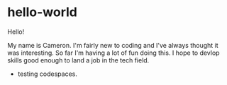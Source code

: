 # hello-world
Hello!

My name is Cameron. I'm fairly new to coding and I've always thought it was interesting. So far I'm having a lot of fun doing this. I hope to devlop skills good enough to land a job in the tech field.

- testing codespaces.
